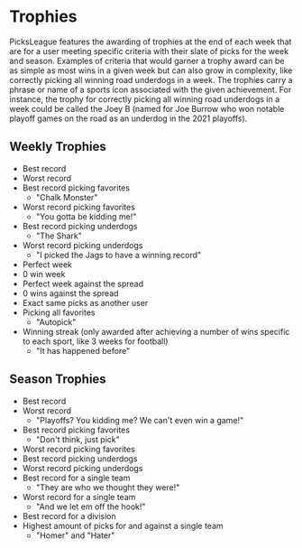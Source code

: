 # Trophies
PicksLeague features the awarding of trophies at the end of each week that are for a user meeting specific criteria with their slate of picks for the week and season. Examples of criteria that would garner a trophy award can be as simple as most wins in a given week but can also grow in complexity, like correctly picking all winning road underdogs in a week. The trophies carry a phrase or name of a sports icon associated with the given achievement. For instance, the trophy for correctly picking all winning road underdogs in a week could be called the Joey B (named for Joe Burrow who won notable playoff games on the road as an underdog in the 2021 playoffs).

## Weekly Trophies
- Best record
- Worst record
- Best record picking favorites
  - "Chalk Monster"
- Worst record picking favorites
  - "You gotta be kidding me!"
- Best record picking underdogs
  - "The Shark"
- Worst record picking underdogs
  - "I picked the Jags to have a winning record"
- Perfect week
- 0 win week
- Perfect week against the spread
- 0 wins against the spread
- Exact same picks as another user
- Picking all favorites
  - "Autopick"
- Winning streak (only awarded after achieving a number of wins specific to each sport, like 3 weeks for football)
  - "It has happened before"

## Season Trophies
- Best record
- Worst record
  - "Playoffs? You kidding me? We can't even win a game!"
- Best record picking favorites
  - "Don't think, just pick"
- Worst record picking favorites
- Best record picking underdogs
- Worst record picking underdogs
- Best record for a single team
  - "They are who we thought they were!"
- Worst record for a single team
  - "And we let em off the hook!"
- Best record for a division
- Highest amount of picks for and against a single team
  - "Homer" and "Hater"
